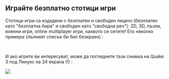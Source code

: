 <?php require("../../entete.php"); ?> <?php require("../../base.php"); ?>

<div id="corps">

<h2>Играйте безплатно стотици игри</h2>

Стотици игри са издадени с безплатен и свободен лиценз (безплатен като "безплатна бира" и свободен като "свободна реч"): 2D, 3D, пъзли, военни игри, online multiplayer игри, каквото се сетите! Ето няколко примера (пълният списък би бил безкраен) :

<div id="items">

<?php all_games_from_file (); ?>

<br class="clearboth" />
</div>

И ако игрите ви интересуват, може да погледнете тази снимка на Quake 3 под Линукс на 24 екрана (!) :

<a href="Images/quake_24_screens.jpg"><img src="Images/quake_24_screens_thumbnail.jpg" /></a>

</div>


